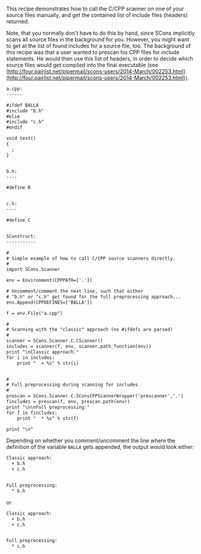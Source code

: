 
This recipe demonstrates how to call the C/CPP scanner on one of your source files manually, and get the contained list of include files (headers) returned. 

Note, that you normally don't have to do this by hand, since SCons implicitly scans all source files in the background for you. However, you might want to get at the list of found includes for a source file, too. The background of this recipe was that a user wanted to prescan his CPP files for include statements. He would then use this list of headers, in order to decide which source files would get compiled into the final executable (see [http://four.pairlist.net/pipermail/scons-users/2014-March/002253.html](http://four.pairlist.net/pipermail/scons-users/2014-March/002253.html)). 


```txt
a.cpp:
------

#ifdef BALLA
#include "b.h"
#else
#include "c.h"
#endif

void test()
{
  ;
}


b.h:
----

#define B


c.h:
----

#define C


SConstruct:
-----------

#
# Simple example of how to call C/CPP source scanners directly.
#
import SCons.Scanner

env = Environment(CPPPATH=['.'])

# Uncomment/comment the next line, such that either
# "b.h" or "c.h" get found for the full preprocessing approach...
env.Append(CPPDEFINES=['BALLA'])

f = env.File("a.cpp")

#
# Scanning with the "classic" approach (no #ifdefs are parsed)
#
scanner = SCons.Scanner.C.CScanner()
includes = scanner(f, env, scanner.path_function(env))
print "\nClassic approach:"
for i in includes:
    print "  + %s" % str(i)


#
# Full preprocessing during scanning for includes
#
prescan = SCons.Scanner.C.SConsCPPScannerWrapper('prescanner','.')
fincludes = prescan(f, env, prescan.path(env))
print "\n\nFull preprocessing:"
for f in fincludes:
    print "  * %s" % str(f)

print "\n"


```
Depending on whether you comment/uncomment the line where the definition of the variable `BALLA` gets appended, the output would look either: 


```txt
Classic approach:
  + b.h
  + c.h


Full preprocessing:
  * b.h

```
or 


```txt
Classic approach:
  + b.h
  + c.h


Full preprocessing:
  * c.h

```